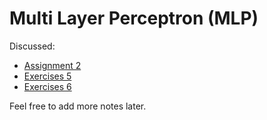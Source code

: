 # Multi Layer Perceptron (MLP)

Discussed:
* [Assignment 2](../../material/assignment2)
* [Exercises 5](../../material/week5)
* [Exercises 6](../../material/week6)

Feel free to add more notes later.
